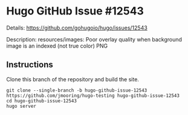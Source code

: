 # Hugo GitHub Issue #12543

Details: <https://github.com/gohugoio/hugo/issues/12543>

Description: resources/images: Poor overlay quality when background image is an indexed (not true color) PNG

## Instructions

Clone this branch of the repository and build the site.

```text
git clone --single-branch -b hugo-github-issue-12543 https://github.com/jmooring/hugo-testing hugo-github-issue-12543
cd hugo-github-issue-12543
hugo server
```
